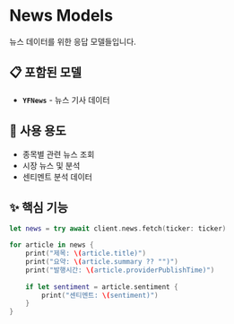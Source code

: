# News Models

뉴스 데이터를 위한 응답 모델들입니다.

## 📋 포함된 모델

- **`YFNews`** - 뉴스 기사 데이터

## 🎯 사용 용도

- 종목별 관련 뉴스 조회
- 시장 뉴스 및 분석
- 센티멘트 분석 데이터

## ✨ 핵심 기능

```swift
let news = try await client.news.fetch(ticker: ticker)

for article in news {
    print("제목: \(article.title)")
    print("요약: \(article.summary ?? "")")
    print("발행시간: \(article.providerPublishTime)")
    
    if let sentiment = article.sentiment {
        print("센티멘트: \(sentiment)")
    }
}
```